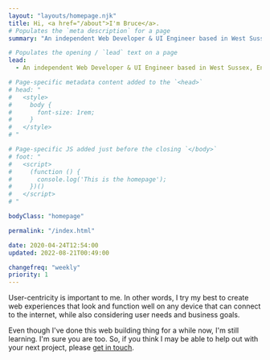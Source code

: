 ```yaml
---
layout: "layouts/homepage.njk"
title: Hi, <a href="/about">I'm Bruce</a>.
# Populates the `meta description` for a page
summary: "An independent Web Developer & UI Engineer based in West Sussex, England, and have been helping small businesses, companies, and organisations bring their website projects to life since 2004."

# Populates the opening / `lead` text on a page
lead:
  - An independent Web Developer & UI Engineer based in West Sussex, England, and have been helping small businesses, companies, and organisations bring their website projects to life since 2004.

# Page-specific metadata content added to the `<head>`
# head: "
#   <style>
#     body {
#       font-size: 1rem;
#     }
#   </style>
# "

# Page-specific JS added just before the closing `</body>`
# foot: "
#   <script>
#     (function () {
#       console.log('This is the homepage');
#     })()
#   </script>
# "

bodyClass: "homepage"

permalink: "/index.html"

date: 2020-04-24T12:54:00
updated: 2022-08-21T00:49:00

changefreq: "weekly"
priority: 1
---
```


User-centricity is important to me. In other words, I try my best to create web experiences that look and function well on any device that can connect to the internet, while also considering user needs and business goals.

Even though I've done this web building thing for a while now, I'm still learning. I'm sure you are too. So, if you think I may be able to help out with your next project, please [get in touch](/contact).
